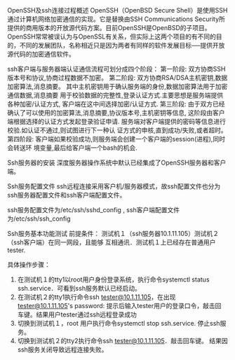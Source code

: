 
OpenSSH及ssh连接过程概述
OpenSSH（OpenBSD Secure Shell）是使用SSH通过计算机网络加密通信的实现。它是替换由SSH Communications Security所提供的商用版本的开放源代码方案。目前OpenSSH是OpenBSD的子项目。OpenSSH常常被误认为与OpenSSL有关系，但实际上这两个项目的有不同的目的，不同的发展团队，名称相近只是因为两者有同样的软件发展目标──提供开放源代码的加密通信软件。
 
ssh客户端与服务器端认证通信流程可划分成四个阶段：
第一阶段:
双方协商SSH版本号和协议,协商过程数据不加密。
第二阶段:
双方协商RSA/DSA主机密钥,数据加密算法,消息摘要。
其中主机密钥用于确认服务端的身份,数据加密算法用于加密通信数据,消息摘要	用于校验数据的完整性,登录认证方式.主要思想是服务端提供各种加密/认证方式,	客户端在这中间选择加密/认证方式.
第三阶段:
由于双方已经确认了可以使用的加密算法,消息摘要,协议版本号,主机密钥等信息,	这阶段由客户端根据选择的认证方式发起登录验证申请.
服务端对客户端提供的密码等信息进行校验.如认证不通过,则试图进行下一种认	证方式的申核,直到成功/失败,或者超时。
第四阶段:
客户端如果校验成功,则服务端会创建一个客户端的session(进程),同时会转送环	境变量,最后给客户端一个bash的机会.
 
Ssh服务器的安装
深度服务器操作系统中默认已经集成了OpenSSH服务器和客户端。
 
Ssh服务配置文件
ssh远程连接采用客户机/服务器模式，故ssh配置文件也分为ssh服务器配置文件和ssh客户端配置文件。
 
ssh服务配置文件为/etc/ssh/sshd_config , ssh客户端配置文件为/etc/ssh/ssh_config
 
Ssh服务基本功能测试
 	前提条件：
测试机１（ssh服务器10.1.11.105）测试机２（ssh客户端）在同一网段，且能够	互相通讯．测试机１上已经存在普通用户tester.
 
具体操作步骤：
1. 在测试机１的tty1以root用户身份登录系统，执行命令systemctl 	status 	ssh.service．可看到ssh服务默认已经启动。
2. 在测试机２的tty1执行命令ssh tester@10.1.11.105，在出现	tester@10.1.11.105's password: 提示后输入tester用户的登录口令，敲击回	车键。结果用户tester通过ssh远程登录成功
3. 切换到测试机１，root	用户执行命令systemctl stop ssh.service.
停止ssh服务。
4. 切换到测试机２的tty2执行命令ssh tester@10.1.11.105．敲击回车键。	结果因	ssh服务关闭导致远程连接失败。
